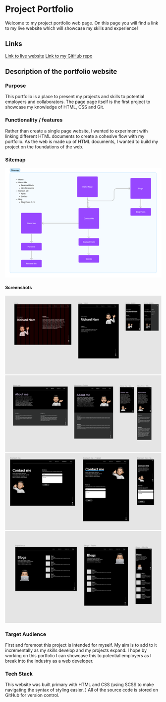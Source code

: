 # Project Portfolio

Welcome to my project portfolio web page. On this page you will find a link to my live website which will showcase my skills and experience!

## Links

[Link to live website](https://richard-nam-portfolio.netlify.app/)
[Link to my GitHub repo](https://github.com/rchrdnm/T1A2---Portfolio)

## Description of the portfolio website

### Purpose

This portfolio is a place to present my projects and skills to potential employers and collaborators. The page page itself is the first project to showcase my knowledge of HTML, CSS and Git.

### Functionality / features

Rather than create a single page website, I wanted to experiment with linking different HTML documents to create a cohesive flow with my portfolio. As the web is made up of HTML documents, I wanted to build my project on the foundations of the web.

### Sitemap

![Sitemap](./docs/my%20sitemap%20v1.0.png)

#### Screenshots

![Homepage](./docs/homepage.png)
![About](./docs/about.png)
![Contact](./docs/contact.png)
![Blog](./docs/blog.png)

### Target Audience

First and foremost this project is intended for myself. My aim is to add to it incrementally as my skills develop and my projects expand. I hope by working on this portfolio I can showcase this to potential employers as I break into the industry as a web developer.

### Tech Stack

This website was built primary with HTML and CSS (using SCSS to make navigating the syntax of styling easier. ) All of the source code is stored on GitHub for version control.
